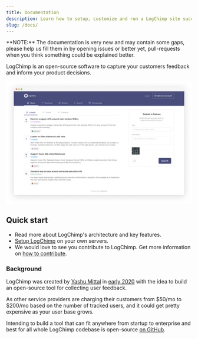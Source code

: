 ```yaml
---
title: Documentation
description: Learn how to setup, customize and run a LogChimp site successfully.
slug: /docs/
---
```


<Alert type="tip" title="Help us improve!">
**NOTE:** The documentation is very new and may contain some gaps, please help us fill them in by opening issues or better yet, pull-requests when you think something could be explained better.
</Alert>

LogChimp is an open-source software to capture your customers feedback and inform your product decisions.

![LogChimp homepage](../images/docs/logchimp_homepage.png)

## Quick start

- Read more about LogChimp's architecture and key features.
- [Setup LogChimp](/docs/install) on your own servers.
- We would love to see you contribute to LogChimp. Get more information on [how to contribute](/docs/contributing).

### Background

LogChimp was created by [Yashu Mittal](https://twitter.com/mittalyashu77) in [early 2020](https://github.com/logchimp/logchimp/commit/fb7190a4aa8e1da9ec977dd1d4c8dfab9d536be4) with the idea to build an open-source tool for collecting user feedback.

As other service providers are charging their customers from $50/mo to $200/mo based on the number of tracked users, and it could get pretty expensive as your user base grows.

Intending to build a tool that can fit anywhere from startup to enterprise and best for all whole LogChimp codebase is open-source [on GitHub](https://github.com/logchimp/logchimp).
